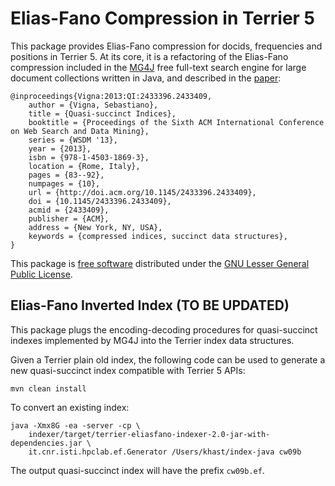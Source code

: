 # Elias-Fano Compression in Terrier 5

This package provides Elias-Fano compression for docids, frequencies and positions in Terrier 5. At its core, it is a refactoring of the Elias-Fano compression included in the [MG4J](http://mg4j.di.unimi.it) free full-text search engine for large document collections written in Java, and described in the [paper](https://dl.acm.org/citation.cfm?id=2433409):

	@inproceedings{Vigna:2013:QI:2433396.2433409,
 		author = {Vigna, Sebastiano},
 		title = {Quasi-succinct Indices},
 		booktitle = {Proceedings of the Sixth ACM International Conference on Web Search and Data Mining},
 		series = {WSDM '13},
 		year = {2013},
 		isbn = {978-1-4503-1869-3},
 		location = {Rome, Italy},
 		pages = {83--92},
 		numpages = {10},
 		url = {http://doi.acm.org/10.1145/2433396.2433409},
 		doi = {10.1145/2433396.2433409},
 		acmid = {2433409},
 		publisher = {ACM},
 		address = {New York, NY, USA},
 		keywords = {compressed indices, succinct data structures},
	}

This package is [free software](http://www.gnu.org/philosophy/free-sw.html) distributed under the [GNU Lesser General Public License](http://www.gnu.org/copyleft/lesser.html).

## Elias-Fano Inverted Index (TO BE UPDATED)

This package plugs the encoding-decoding procedures for quasi-succinct indexes implemented by MG4J into the Terrier index data structures.

Given a Terrier plain old index, the following code can be used to generate a new quasi-succinct index compatible with Terrier 5 APIs:

    mvn clean install

To convert an existing index:

    java -Xmx8G -ea -server -cp \
        indexer/target/terrier-eliasfano-indexer-2.0-jar-with-dependencies.jar \
        it.cnr.isti.hpclab.ef.Generator /Users/khast/index-java cw09b    

The output quasi-succinct index will have the prefix `cw09b.ef`.
